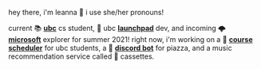hey there, i'm leanna 👋 i use she/her pronouns!

current 📚 [**ubc**](https://www.ubc.ca/) cs student, 🚀 ubc [**launchpad**](https://ubclaunchpad.com/) dev, and incoming 🌩 [**microsoft**](https://github.com/microsoft) explorer for summer 2021! right now, i'm working on a 📅 [**course scheduler**](https://github.com/ubclaunchpad/life-at-ubc) for ubc students, a 🤖 [**discord bot**](https://github.com/Person314159/cs221bot) for piazza, 
and a music recommendation service called 📼 cassettes.

<!-- [![](https://github-readme-stats.vercel.app/api?username=resurreccionl)](https://github.com/anuraghazra/github-readme-stats)
 - 🔭 I’m currently working on: Cassettes
- 🌱 I’m currently learning ...  -->
